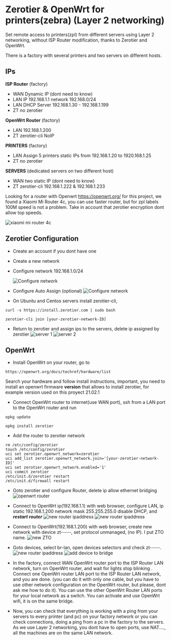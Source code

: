 # Zerotier & OpenWrt for printers(zebra) (Layer 2 networking)

Set remote access to printers(zpl) from different servers using Layer 2 networking, without ISP Router modification, thanks to Zerotier and OpenWrt.

There is a factory with several printers and two servers on different hosts.

## IPs 

**ISP Router** (factory)
* WAN Dynamic IP (dont need to know)
* LAN IP 192.168.1.1 network 192.168.0/24
* LAN DHCP Server 192.168.1.30 - 192.168.1.199
* ZT no zerotier

**OpenWrt Router** (factory)
* LAN 192.168.1.200
* ZT zerotier-cli NoIP

**PRINTERS** (factory)
* LAN Assign 5 printers static IPs from 192.168.1.20 to 1920.168.1.25
* ZT no zerotier

**SERVERS** (dedicated servers on two different host)
* WAN two static IP (dont need to know) 
* ZT zerotier-cli 192.168.1.222 & 192.168.1.233

Looking for a router with Openwrt https://openwrt.org/ for this project, we found a Xiaomi Mi Router 4c, you can use faster router, but for zpl labels 100M speed is not a problem. Take in account that zerotier encryption dont allow top speeds. 

![xiaomi mi router 4c](/assets/images/xiaomi.png)



## Zerotier Configuration
* Create an account if you dont have one
* Create a new network
* Configure network 192.168.1.0/24

  ![Configure network](/assets/images/zero1.png)

* Configure Auto Assign (optional)
![Configure network](/assets/images/zero2.png)

* On Ubuntu and Centos servers install zerotier-cli,
```
curl -s https://install.zerotier.com | sudo bash
```
```
zerotier-cli join [your-zerotier-network-ID]
```
* Return to zerotier and assign ips to the servers, delete ip assigned by zerotier
![server 1](/assets/images/zero4.png)
![server 2](/assets/images/zero3.png)

## OpenWrt
* Install OpenWrt on your router, go to 
```
https://openwrt.org/docs/techref/hardware/list
```
Search your hardware and follow install instructions, important, you need to install an openwrt firmware **version** that allows to install zerotier, for example version used on this proyect 21.02.1

* Connect OpenWrt router to internet(use WAN port), ssh from a LAN port to the OpenWrt router and run
```
opkg update
```
```
opkg install zerotier
```
* Add the router to zerotier network
```
rm /etc/config/zerotier
touch /etc/config/zerotier
uci set zerotier.openwrt_network=zerotier
uci add_list zerotier.openwrt_network.join='[your-zerotier-network-ID]'
uci set zerotier.openwrt_network.enabled='1'
uci commit zerotier
/etc/init.d/zerotier restart
/etc/init.d/firewall restart
```

* Goto zerotier and configure Router, delete ip allow ethernet bridging
![openwrt router](/assets/images/zero5.png)


* Connect to OpenWrt ip(192.168.1.1) with web browser, configure LAN, ip static 192.168.1.200 network mask 255.255.255.0 disable DHCP, and ***restart router***
![new router ipaddress](/assets/images/openwrt0.png)
![new router ipaddress](/assets/images/openwrt01.png)

* Connect to OpenWrt(192.168.1.200) with web browser, create new network with device zt-----, set protocol unmanaged, (no IP). I put ZTO name.
![new ZTO](/assets/images/openwrt1.png)

* Goto devices, select br-lan, open devices selectors and check zt-----.
![new router ipaddress](/assets/images/openwrt00.png)
![add device to bridge](/assets/images/openwrt2.png)

* In the factory, connect WAN OpenWrt router port to the ISP Router LAN network, turn on OpenWrt router, and wait for lights stop blinking . Connect one OpenWrt router LAN port to the ISP Router LAN network, and you are done. (you can do it with only one cable, but you have to use other network configuration on the OpenWrt router, but please, dont ask me how to do it). You can use the other OpenWrt Router LAN ports for your local network as a switch. You can activate and use OpenWrt wifi, it is on the same bridge.  

* Now, you can check that everything is working with a ping from your servers to every printer (and pc) on your factory network or you can check connections, doing a ping from a pc in the factory to the servers. As we use Layer 2 networking, you dont have to open ports, use NAT...., all the machines are on the same LAN network. 
 













